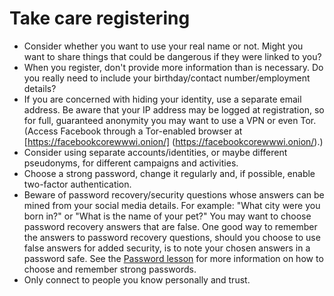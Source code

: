 [Title]: # (Take care registering)
[Order]: # (1)

# Take care registering 

*   Consider whether you want to use your real name or not. Might you want to share things that could be dangerous if they were linked to you?
*   When you register, don't provide more information than is necessary. Do you really need to include your birthday/contact number/employment details?
*   If you are concerned with hiding your identity, use a separate email address. Be aware that your IP address may be logged at registration, so for full, guaranteed anonymity you may want to use a VPN or even Tor. (Access Facebook through a Tor-enabled browser at [https://facebookcorewwwi.onion/] (https://facebookcorewwwi.onion/).)  
*   Consider using separate accounts/identities, or maybe different pseudonyms, for different campaigns and activities.  
*   Choose a strong password, change it regularly and, if possible, enable two-factor authentication.
*   Beware of password recovery/security questions whose answers can be mined from your social media details. For example: "What city were you born in?" or "What is the name of your pet?" You may want to choose password recovery answers that are false. One good way to remember the answers to password recovery questions, should you choose to use false answers for added security, is to note your chosen answers in a password safe. See the [Password lesson](umbrella://lesson/passwords/1) for more information on how to choose and remember strong passwords.
*   Only connect to people you know personally and trust.
